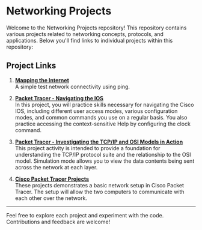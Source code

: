 # Networking Projects

Welcome to the Networking Projects repository! This repository contains various projects related to networking concepts, protocols, and applications. Below you'll find links to individual projects within this repository:

## Project Links

1. **[Mapping the Internet](./01_Network_Exploration)**  
   A simple test network connectivity using ping.

2. **[Packet Tracer - Navigating the IOS](./02_IOS)**  
   In this project, you will practice skills necessary for navigating the Cisco IOS, including different user access modes, various configuration modes, and common commands you use on a regular basis. You also practice accessing the context-sensitive Help by configuring the clock command.

3. **[Packet Tracer - Investigating the TCP/IP and OSI Models in Action](./03_Protocols)**  
   This project activity is intended to provide a foundation for understanding the TCP/IP protocol suite and the relationship to the OSI model. Simulation mode allows you to view the data contents being sent across the network at each layer.

4. **[Cisco Packet Tracer Projects](./04_Network_Access)**  
   These projects demonstrates a basic network setup in Cisco Packet Tracer. The setup will allow the two computers to communicate with each other over the network.

<!-- 5. **[HTTP Proxy Server](./projects/http-proxy-server)**  
   A project that implements an HTTP proxy server. It intercepts web traffic, filters content, and caches responses to improve browsing efficiency. -->

---

Feel free to explore each project and experiment with the code. Contributions and feedback are welcome!

